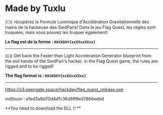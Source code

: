 # Made by Tuxlu

🇫🇷 récupérez la Formule Luminique d'Accélération Gravitationnelle des mains de la hackeuse des SiedParis!
Dans le jeu Flag Quest, les règles sont truquées, mais vous pouvez les truquer également!


**Le flag est de la forme : `HACKDAY{xxXXxxXXxx}`**


--------------------------------------------------------------------------------------------------------------

🇬🇧 Get back the Faster than Light Acceleration Generator blueprint from the evil hands of the SiedPari's hacker. 
in the Flag Quest game, the rules are rigged and to be rigged!

**The flag format is : `HACKDAY{xxXXxxXXxx}`**

--------------------------------------------------------------------------------------------------------------
https://s3.opengate.space/hackday/flag_quest_release.exe

md5sum : e1ed3a8d70d44fc36d5ff9e07866eebd


**You need to download the DLL !! **
